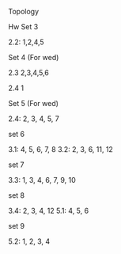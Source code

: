 Topology

Hw Set 3

2.2: 1,2,4,5

Set 4 (For wed)

2.3 2,3,4,5,6

2.4 1

Set 5 (For wed)

2.4: 2, 3, 4, 5, 7

set 6

3.1: 4, 5, 6, 7, 8
3.2: 2, 3, 6, 11, 12

set 7

3.3: 1, 3, 4, 6, 7, 9, 10

set 8

3.4: 2, 3, 4, 12
5.1: 4, 5, 6

set 9

5.2: 1, 2, 3, 4
